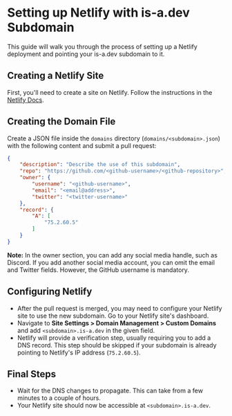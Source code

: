 # Setting up Netlify with is-a.dev Subdomain

This guide will walk you through the process of setting up a Netlify deployment and pointing your is-a.dev subdomain to it.

## Creating a Netlify Site
First, you'll need to create a site on Netlify. Follow the instructions in the [Netlify Docs](https://docs.netlify.com/).

## Creating the Domain File
Create a JSON file inside the `domains` directory (`domains/<subdomain>.json`) with the following content and submit a pull request:
```json
{
    "description": "Describe the use of this subdomain",
    "repo": "https://github.com/<github-username>/<github-repository>",
    "owner": {
        "username": "<github-username>",
        "email": "<email@address>",
        "twitter": "<twitter-username>"
    },
    "record": {
        "A": [
            "75.2.60.5"
        ]
    }
}
```
**Note:** In the owner section, you can add any social media handle, such as Discord. If you add another social media account, you can omit the email and Twitter fields. However, the GitHub username is mandatory.

## Configuring Netlify
- After the pull request is merged, you may need to configure your Netlify site to use the new subdomain. Go to your Netlify site's dashboard.
- Navigate to **Site Settings > Domain Management > Custom Domains** and add `<subdomain>.is-a.dev` in the given field.
- Netlify will provide a verification step, usually requiring you to add a DNS record. This step should be skipped if your subdomain is already pointing to Netlify's IP address (`75.2.60.5`).

## Final Steps
- Wait for the DNS changes to propagate. This can take from a few minutes to a couple of hours.
- Your Netlify site should now be accessible at `<subdomain>.is-a.dev`.

